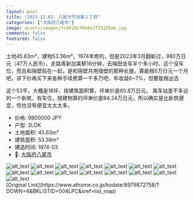 ```yaml
---
layout: post
title: "2023-12-01: 八尾市竹渕東１丁目"
categories: ["大阪府八尾市"]
image: assets/images/fc9f28cf666e2f23229ab.jpg
comments: false
featured: false
---
```

<p>土地45.63m²，建物53.36m²，1974年修的，但是2023年3月翻新过，980万日元（47万人民币），走路离新加美駅16分钟，去梅田坐车半个多小时。这个没车位，而且和隔壁贴在一起，是和隔壁共用墙壁的那种长屋。算能租6万日元一个月吧，讲下价再买下来各种手续费算一千多万吧，年收益6~7%，但要能租出去

这个53平，大概是16坪，按建筑面积算，坪单价是60.8万日元。
离车站差不多远的一个新筑，有车位，按建物算的坪单价是84.24万日元，所以确实是比新筑便宜，但也没有便宜太太太多。</p>

* 价格: 9800000 JPY
* 户型: 2LDK
* 土地面积: 45.63m²
* 建筑面积: 53.36m²
* 建造时间: 1974-03
* 📍: [大阪府八尾市](https://www.google.com/maps/search/?api=1&query=34.6188778%2C135.570597)

<div class="scroll-container"><img src="/assets/images/ff24510574dd4872e735a.jpg" alt="alt_text"/>
<img src="/assets/images/b2ffcdac98369b89dc9c7.jpg" alt="alt_text"/>
<img src="/assets/images/0b65bcc84290fdaa4e331.jpg" alt="alt_text"/>
<img src="/assets/images/6ba0123cdae3bc66ba584.jpg" alt="alt_text"/>
<img src="/assets/images/1f8b6986f8234a0ae2f85.jpg" alt="alt_text"/>
<img src="/assets/images/9125de9eba6d8375e5488.jpg" alt="alt_text"/>
<img src="/assets/images/55271b6e5373bb86c33ca.jpg" alt="alt_text"/>
<img src="/assets/images/cb92f8d85d968e2016d59.jpg" alt="alt_text"/>
<img src="/assets/images/460408f712355b97a7c61.jpg" alt="alt_text"/>
<img src="/assets/images/d268baea8a4bd77b9497e.jpg" alt="alt_text"/>
<img src="/assets/images/6d0ce40373dc748041d8d.jpg" alt="alt_text"/>
<img src="/assets/images/7705723c867ab5916f287.jpg" alt="alt_text"/>
<img src="/assets/images/e0ff1ea78ffbbda8082a8.jpg" alt="alt_text"/>
<img src="/assets/images/cccd89aef88f829448b88.jpg" alt="alt_text"/>
<img src="/assets/images/2e8e6b3fd8164d0c7143d.jpg" alt="alt_text"/></div>
[Original Link](https://www.athome.co.jp/kodate/6979872758/?DOWN=4&BKLISTID=004LPC&sref=list_map)